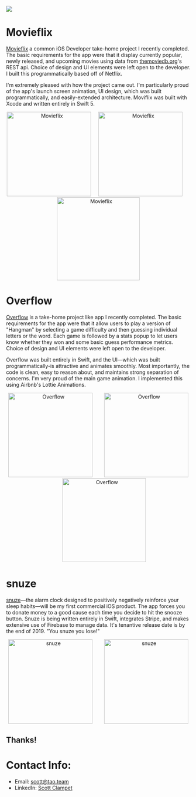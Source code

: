 <a href="images/ScottClampetResume.pdf" download><img src="https://img.shields.io/badge/Download-Resume-ff69b4.svg?style=for-the-badge&logo=codeigniter&logoColor=white"></a>

<!-- # Hello!
*Thanks for stopping by*. This repo serves as a kind of ever-changing portfolio of projects I'm currently excited about; please feel free to look around. -->
# Movieflix
[Movieflix](https://github.com/sclampet) a common iOS Developer take-home project I recently completed. The basic requirements for the app were that it display currently popular, newly released, and upcoming movies using data from [themoviedb.org](https://www.themoviedb.org/)'s REST api. Choice of design and UI elements were left open to the developer. I built this programmatically based off of Netflix.

I'm extremely pleased with how the project came out. I'm particularly proud of the app's launch screen animation, UI design, which was built programmatically, and easily-extended architecture. Moviflix was built with Xcode and written entirely in Swift 5.  
<p align="center">
<img src="" width="230"  title="Movieflix">&nbsp;&nbsp;&nbsp;&nbsp;&nbsp;<img src="" width="230" title="Movieflix">&nbsp;&nbsp;&nbsp;&nbsp;&nbsp;<img src="" width="226" title="Movieflix">
</p>


# Overflow
[Overflow](https://github.com/sclampet) is a take-home project like app I recently completed. The basic requirements for the app were that it allow users to play a version of "Hangman" by selecting a game difficulty and then guessing individual letters or the word. Each game is followed by a stats popup to let users know whether they won and some basic guess performance metrics. Choice of design and UI elements were left open to the developer.

Overflow was built entirely in Swift, and the UI—which was built programmatically-is attractive and animates smoothly. Most importantly, the code is clean, easy to reason about, and maintains strong separation of concerns. I'm very proud of the main game animation. I implemented this using Airbnb's Lottie Animations.
<p align="center">
<img src="" width="230"  title="Overflow">&nbsp;&nbsp;&nbsp;&nbsp;&nbsp;&nbsp;&nbsp;&nbsp;<img src="" width="230" title="Overflow">&nbsp;&nbsp;&nbsp;&nbsp;&nbsp;&nbsp;&nbsp;&nbsp;<img src="" width="228" title="Overflow">
</p>


# snuze
[snuze](https://github.com/sclampet)—the alarm clock designed to positively negatively reinforce your sleep habits—will be my first commercial iOS product. The app forces you to donate money to a good cause each time you decide to hit the snooze button. Snuze is being written entirely in Swift, integrates Stripe, and makes extensive use of Firebase to manage data. It's tenantive release date is by the end of 2019. "You snuze you lose!"

<p align="center">
<img src="" width="230"  title="snuze">&nbsp;&nbsp;&nbsp;&nbsp;&nbsp;&nbsp;&nbsp;&nbsp;<img src="" width="230" title="snuze">
</p>

## Thanks!

# Contact Info:

- Email: scott@tao.team
- LinkedIn: [Scott Clampet](https://www.linkedin.com/in/sclampet/)
